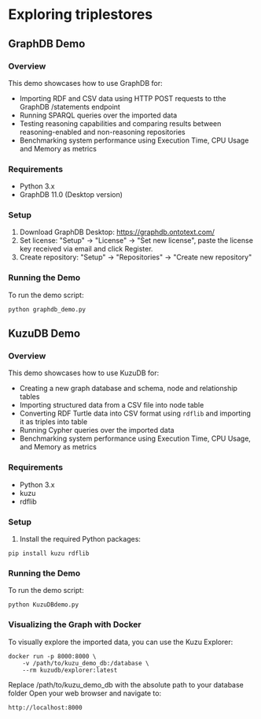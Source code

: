 # Exploring triplestores

## GraphDB Demo

### Overview
This demo showcases how to use GraphDB for:
- Importing RDF and CSV data using HTTP POST requests to tthe GraphDB /statements endpoint
- Running SPARQL queries over the imported data
- Testing reasoning capabilities and comparing results between reasoning-enabled and non-reasoning repositories
- Benchmarking system performance using Execution Time, CPU Usage and Memory as metrics

### Requirements
- Python 3.x
- GraphDB 11.0 (Desktop version)

### Setup
1. Download GraphDB Desktop: https://graphdb.ontotext.com/
2. Set license: "Setup" → "License" → "Set new license", paste the license key received via email and click Register.
3. Create repository: "Setup" → "Repositories" → "Create new repository"

### Running the Demo
To run the demo script:
```shell
python graphdb_demo.py
```

## KuzuDB Demo

### Overview
This demo showcases how to use KuzuDB for:
- Creating a new graph database and schema, node and relationship tables
- Importing structured data from a CSV file into node table
- Converting RDF Turtle data  into CSV format using `rdflib` and importing it as triples into table
- Running Cypher queries over the imported data
- Benchmarking system performance using Execution Time, CPU Usage, and Memory as metrics

### Requirements
- Python 3.x
- kuzu 
- rdflib 

### Setup
1. Install the required Python packages:
```shell
pip install kuzu rdflib 
```

### Running the Demo
To run the demo script:
```shell
python KuzuDBdemo.py
```

### Visualizing the Graph with Docker
To visually explore the imported data, you can use the Kuzu Explorer:
```shell
docker run -p 8000:8000 \
    -v /path/to/kuzu_demo_db:/database \
    --rm kuzudb/explorer:latest
```
Replace /path/to/kuzu_demo_db with the absolute path to your database folder 
Open your web browser and navigate to:
```shell
http://localhost:8000
```
